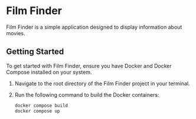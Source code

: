 # Film Finder

Film Finder is a simple application designed to display information about movies.

## Getting Started

To get started with Film Finder, ensure you have Docker and Docker Compose installed on your system.

1.  Navigate to the root directory of the Film Finder project in your terminal.
2.  Run the following command to build the Docker containers:

    ```bash
    docker compose build
    docker compose up
    ```